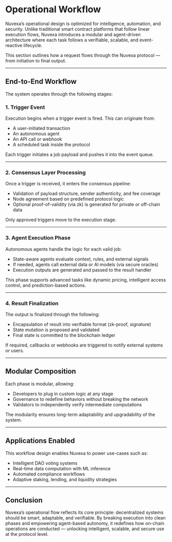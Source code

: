 # Operational Workflow

Nuvexa’s operational design is optimized for intelligence, automation, and security. Unlike traditional smart contract platforms that follow linear execution flows, Nuvexa introduces a modular and agent-driven architecture where each task follows a verifiable, scalable, and event-reactive lifecycle.

This section outlines how a request flows through the Nuvexa protocol — from initiation to final output.

---

## End-to-End Workflow

The system operates through the following stages:

### 1. Trigger Event

Execution begins when a trigger event is fired. This can originate from:
- A user-initiated transaction
- An autonomous agent
- An API call or webhook
- A scheduled task inside the protocol

Each trigger initiates a job payload and pushes it into the event queue.

---

### 2. Consensus Layer Processing

Once a trigger is received, it enters the consensus pipeline:
- Validation of payload structure, sender authenticity, and fee coverage
- Node agreement based on predefined protocol logic
- Optional proof-of-validity (via zk) is generated for private or off-chain data

Only approved triggers move to the execution stage.

---

### 3. Agent Execution Phase

Autonomous agents handle the logic for each valid job:
- State-aware agents evaluate context, rules, and external signals
- If needed, agents call external data or AI models (via secure oracles)
- Execution outputs are generated and passed to the result handler

This phase supports advanced tasks like dynamic pricing, intelligent access control, and prediction-based actions.

---

### 4. Result Finalization

The output is finalized through the following:
- Encapsulation of result into verifiable format (zk-proof, signature)
- State mutation is proposed and validated
- Final state is committed to the blockchain ledger

If required, callbacks or webhooks are triggered to notify external systems or users.

---

## Modular Composition

Each phase is modular, allowing:
- Developers to plug in custom logic at any stage
- Governance to redefine behaviors without breaking the network
- Validators to independently verify intermediate computations

The modularity ensures long-term adaptability and upgradability of the system.

---

## Applications Enabled

This workflow design enables Nuvexa to power use-cases such as:
- Intelligent DAO voting systems
- Real-time data computation with ML inference
- Automated compliance workflows
- Adaptive staking, lending, and liquidity strategies

---

## Conclusion

Nuvexa’s operational flow reflects its core principle: decentralized systems should be smart, adaptable, and verifiable. By breaking execution into clean phases and empowering agent-based autonomy, it redefines how on-chain operations are conducted — unlocking intelligent, scalable, and secure use at the protocol level.
